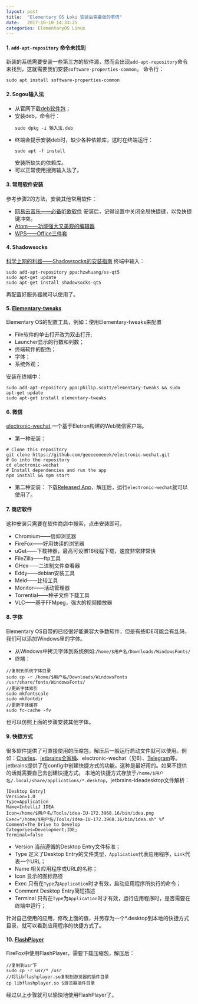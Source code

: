 ```yaml
---
layout: post
title:  "Elementary OS Loki 安装后需要做的事情"
date:   2017-10-10 14:33:25
categories: ElementaryOS Linux
---
```


#### 1. `add-apt-repository` 命令未找到
新装的系统需要安装一些第三方的软件源，然而会出现`add-apt-repository`命令未找到，这就需要我们安装`software-properties-common`。
命令行：
```
sudo apt install software-properties-common
```

#### 2. Sogou输入法
* 从官网下载[deb软件包](http://pinyin.sogou.com/linux/)；
* 安装deb，命令行：
  ```
  sudo dpkg -i 输入法.deb
  ```
* 终端会提示安装deb时，缺少各种依赖库，这时在终端运行：
  ```
  sudo apt -f install
  ```
  安装所缺失的依赖库。
* 可以正常使用搜狗输入法了。

#### 3. 常用软件安装
参考步骤2的方法，安装其他常用软件：
* [网易云音乐——必备听歌软件](http://music.163.com/#/download)
安装后，记得设置中关闭全局快捷键，以免快捷键冲突。
* [Atom——功能强大又美观的编辑器](https://atom.io/)
* [WPS——Office三件套](http://community.wps.cn/download/)

#### 4. Shadowsocks
[科学上网的利器——Shadowsocks的安装指南](https://github.com/shadowsocks/shadowsocks-qt5/wiki/%E5%AE%89%E8%A3%85%E6%8C%87%E5%8D%97)
终端中输入：
```
sudo add-apt-repository ppa:hzwhuang/ss-qt5
sudo apt-get update
sudo apt-get install shadowsocks-qt5
```
再配置好服务器就可以使用了。

#### 5. [Elementary-tweaks](https://github.com/elementary-tweaks/elementary-tweaks)
Elementary OS的配置工具，例如：使用Elementary-tweaks来配置
* File软件的单击打开改为双击打开;
* Launcher显示的行数和列数；
* 终端软件的配色；
* 字体；
* 系统外观；

安装在终端中：
```
sudo add-apt-repository ppa:philip.scott/elementary-tweaks && sudo apt-get update
sudo apt-get install elementary-tweaks
```

#### 6. 微信
[electronic-wechat](https://github.com/geeeeeeeeek/electronic-wechat),一个基于Eletron构建的Web微信客户端。
* 第一种安装：
```
# Clone this repository
git clone https://github.com/geeeeeeeeek/electronic-wechat.git
# Go into the repository
cd electronic-wechat
# Install dependencies and run the app
npm install && npm start
```

* 第二种安装：
下载[Released App](https://github.com/geeeeeeeeek/electronic-wechat/releases)，解压后，运行`electronic-wechat`就可以使用了。

#### 7. 商店软件
这种安装只需要在软件商店中搜索，点击安装即可。
* Chromium——信仰浏览器
* FireFox——好用快读的浏览器
* uGet——下载神器，最高可设置16线程下载，速度非常非常快
* FileZilla——ftp工具
* GHex——二进制文件查看器
* Eddy——debian安装工具
* Meld——比较工具
* Monitor——活动管理器
* Torrential——种子文件下载工具
* VLC——基于FFMpeg，强大的视频播放器

#### 8. 字体
Elementary OS自带的已经很好能兼容大多数软件，但是有些IDE可能会有乱码，我们可以添加Windows里的字体。
* 从Windows中拷贝字体到系统例如:`/home/$用户名/Downloads/WindowsFonts/`
* 终端：
```
//复制到系统字体目录
sudo cp -r /home/$用户名/Downloads/WindowsFonts /usr/share/fonts/WindowsFonts/  
//更新字体索引
sudo mkfontscale
sudo mkfontdir
//更新字体缓存
sudo fc-cache -fv
```

也可以仿照上面的步骤安装其他字体。

#### 9. 快捷方式
很多软件提供了可直接使用的压缩包，解压后一般运行启动文件就可以使用。例如：[Charles](https://www.charlesproxy.com/)、[jetbrains全家桶](https://www.jetbrains.com/)、electronic-wechat（见6）、[Telegram](https://desktop.telegram.org/)等。
jetbrains提供了在config中创建快捷方式的功能，这种是最好用的。如果不提供的话就需要自己去创建快捷方式。
本地的快捷方式存放于`/home/$用户名/.local/share/applications/*.desktop`，jetbrains-ideadesktop文件解析：
```
[Desktop Entry]
Version=1.0
Type=Application
Name=IntelliJ IDEA
Icon=/home/$用户名/Tools/idea-IU-172.3968.16/bin/idea.png
Exec="/home/$用户名/Tools/idea-IU-172.3968.16/bin/idea.sh" %f
Comment=The Drive to Develop
Categories=Development;IDE;
Terminal=false
```
* Version 当前遵循的Desktop Entry文件标准；
* Type 定义了Desktop Entry的文件类型，`Application`代表应用程序，`Link`代表一个URL；
* Name 相关应用程序或URL的名称；
* Icon 显示的图标路径
* Exec 只有在`Type`为`Application`时才有效，启动应用程序所执行的命令；
* Comment Desktop Entry简短描述
* Terminal 只有在`Type`为`Application`时才有效，运行应用程序时，是否需要在终端中运行；

针对自己使用的应用，修改上面的值，并另存为一个*.desktop到本地的快捷方式目录，就可以看到应用程序的快捷方式了。

#### 10. [FlashPlayer](https://get.adobe.com/flashplayer/?loc=cn)
FireFox中使用FlashPlayer，需要下载压缩包，解压后：
```
//复制到usr下
sudo cp -r usr/* /usr
//将libflashplayer.so复制到游览器的插件目录
cp libflashplayer.so $游览器插件目录
```
经过以上步骤就可以愉快地使用FlashPlayer了。
